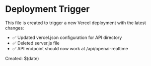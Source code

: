 # Deployment Trigger

This file is created to trigger a new Vercel deployment with the latest changes:

- ✅ Updated vercel.json configuration for API directory
- ✅ Deleted server.js file 
- ✅ API endpoint should now work at /api/openai-realtime

Created: $(date)
